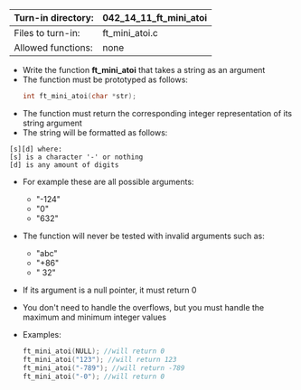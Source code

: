 Turn-in directory: | 042_14_11_ft_mini_atoi|
-------------|-------------|
Files to turn-in: | ft_mini_atoi.c |
Allowed functions: | none

* Write the function **ft_mini_atoi** that takes a string as an argument
* The function must be prototyped as follows:
   ```C
   int ft_mini_atoi(char *str);
   ```
* The function must return the corresponding integer representation of its string argument
* The string will be formatted as follows:
```
[s][d] where:
[s] is a character '-' or nothing
[d] is any amount of digits
```
* For example these are all possible arguments:
  * "-124"
  * "0"
  * "632"
* The function will never be tested with invalid arguments such as:
  * "abc"
  * "+86"
  * "   32"
* If its argument is a null pointer, it must return 0
* You don't need to handle the overflows, but you must handle the maximum and minimum integer values
   
* Examples:
  ``` C
  ft_mini_atoi(NULL); //will return 0
  ft_mini_atoi("123"); //will return 123
  ft_mini_atoi("-789"); //will return -789
  ft_mini_atoi("-0"); //will return 0
  ```
